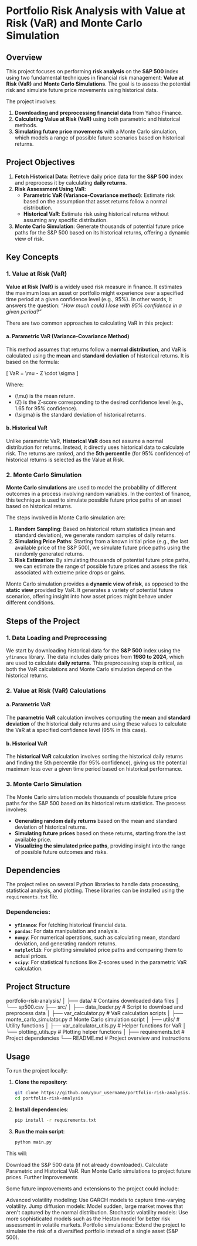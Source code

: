 # **Portfolio Risk Analysis with Value at Risk (VaR) and Monte Carlo Simulation**

## **Overview**

This project focuses on performing **risk analysis** on the **S&P 500** index using two fundamental techniques in financial risk management: **Value at Risk (VaR)** and **Monte Carlo Simulations**. The goal is to assess the potential risk and simulate future price movements using historical data. 

The project involves:
1. **Downloading and preprocessing financial data** from Yahoo Finance.
2. **Calculating Value at Risk (VaR)** using both parametric and historical methods.
3. **Simulating future price movements** with a Monte Carlo simulation, which models a range of possible future scenarios based on historical returns.

## **Project Objectives**

1. **Fetch Historical Data**: Retrieve daily price data for the **S&P 500** index and preprocess it by calculating **daily returns**.
2. **Risk Assessment Using VaR**:
   - **Parametric VaR (Variance-Covariance method)**: Estimate risk based on the assumption that asset returns follow a normal distribution.
   - **Historical VaR**: Estimate risk using historical returns without assuming any specific distribution.
3. **Monte Carlo Simulation**: Generate thousands of potential future price paths for the S&P 500 based on its historical returns, offering a dynamic view of risk.

## **Key Concepts**

### **1. Value at Risk (VaR)**

**Value at Risk (VaR)** is a widely used risk measure in finance. It estimates the maximum loss an asset or portfolio might experience over a specified time period at a given confidence level (e.g., 95%). In other words, it answers the question: *“How much could I lose with 95% confidence in a given period?”*

There are two common approaches to calculating VaR in this project:

#### **a. Parametric VaR (Variance-Covariance Method)**

This method assumes that returns follow a **normal distribution**, and VaR is calculated using the **mean** and **standard deviation** of historical returns. It is based on the formula:

\[
VaR = \mu - Z \cdot \sigma
\]

Where:
- \(\mu\) is the mean return.
- \(Z\) is the Z-score corresponding to the desired confidence level (e.g., 1.65 for 95% confidence).
- \(\sigma\) is the standard deviation of historical returns.

#### **b. Historical VaR**

Unlike parametric VaR, **Historical VaR** does not assume a normal distribution for returns. Instead, it directly uses historical data to calculate risk. The returns are ranked, and the **5th percentile** (for 95% confidence) of historical returns is selected as the Value at Risk.

### **2. Monte Carlo Simulation**

**Monte Carlo simulations** are used to model the probability of different outcomes in a process involving random variables. In the context of finance, this technique is used to simulate possible future price paths of an asset based on historical returns.

The steps involved in Monte Carlo simulation are:
1. **Random Sampling**: Based on historical return statistics (mean and standard deviation), we generate random samples of daily returns.
2. **Simulating Price Paths**: Starting from a known initial price (e.g., the last available price of the S&P 500), we simulate future price paths using the randomly generated returns.
3. **Risk Estimation**: By simulating thousands of potential future price paths, we can estimate the range of possible future prices and assess the risk associated with extreme price drops or gains.

Monte Carlo simulation provides a **dynamic view of risk**, as opposed to the **static view** provided by VaR. It generates a variety of potential future scenarios, offering insight into how asset prices might behave under different conditions.

## **Steps of the Project**

### **1. Data Loading and Preprocessing**

We start by downloading historical data for the **S&P 500** index using the `yfinance` library. The data includes daily prices from **1980 to 2024**, which are used to calculate **daily returns**. This preprocessing step is critical, as both the VaR calculations and Monte Carlo simulation depend on the historical returns.

### **2. Value at Risk (VaR) Calculations**

#### **a. Parametric VaR**

The **parametric VaR** calculation involves computing the **mean** and **standard deviation** of the historical daily returns and using these values to calculate the VaR at a specified confidence level (95% in this case).

#### **b. Historical VaR**

The **historical VaR** calculation involves sorting the historical daily returns and finding the 5th percentile (for 95% confidence), giving us the potential maximum loss over a given time period based on historical performance.

### **3. Monte Carlo Simulation**

The Monte Carlo simulation models thousands of possible future price paths for the S&P 500 based on its historical return statistics. The process involves:
- **Generating random daily returns** based on the mean and standard deviation of historical returns.
- **Simulating future prices** based on these returns, starting from the last available price.
- **Visualizing the simulated price paths**, providing insight into the range of possible future outcomes and risks.

## **Dependencies**

The project relies on several Python libraries to handle data processing, statistical analysis, and plotting. These libraries can be installed using the `requirements.txt` file.

### **Dependencies:**
- **`yfinance`**: For fetching historical financial data.
- **`pandas`**: For data manipulation and analysis.
- **`numpy`**: For numerical operations, such as calculating mean, standard deviation, and generating random returns.
- **`matplotlib`**: For plotting simulated price paths and comparing them to actual prices.
- **`scipy`**: For statistical functions like Z-scores used in the parametric VaR calculation.

## **Project Structure**

portfolio-risk-analysis/ │ ├── data/ # Contains downloaded data files │ └── sp500.csv ├── src/ │ ├── data_loader.py # Script to download and preprocess data │ ├── var_calculator.py # VaR calculation scripts │ ├── monte_carlo_simulator.py # Monte Carlo simulation script │ ├── utils/ # Utility functions │ ├── var_calculator_utils.py # Helper functions for VaR │ └── plotting_utils.py # Plotting helper functions │ ├── requirements.txt # Project dependencies └── README.md # Project overview and instructions


## **Usage**

To run the project locally:
1. **Clone the repository**:
   ```bash
   git clone https://github.com/your_username/portfolio-risk-analysis.git
   cd portfolio-risk-analysis
2. **Install dependencies**:
    ```bash
    pip install -r requirements.txt
3. **Run the main script**:
    ```bash
    python main.py

This will:

Download the S&P 500 data (if not already downloaded).
Calculate Parametric and Historical VaR.
Run Monte Carlo simulations to project future prices.
Further Improvements

Some future improvements and extensions to the project could include:

Advanced volatility modeling: Use GARCH models to capture time-varying volatility.
Jump diffusion models: Model sudden, large market moves that aren't captured by the normal distribution.
Stochastic volatility models: Use more sophisticated models such as the Heston model for better risk assessment in volatile markets.
Portfolio simulations: Extend the project to simulate the risk of a diversified portfolio instead of a single asset (S&P 500).
